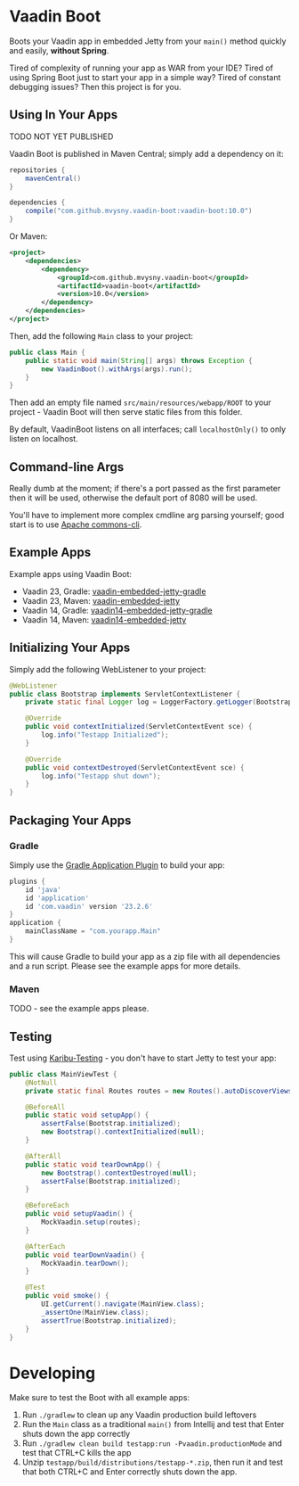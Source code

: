 # Vaadin Boot

Boots your Vaadin app in embedded Jetty from your `main()` method quickly and easily, **without Spring**.

Tired of complexity of running your app as WAR from your IDE? Tired of using Spring Boot just to start your app in a simple way?
Tired of constant debugging issues? Then this project is for you.

## Using In Your Apps

TODO NOT YET PUBLISHED

Vaadin Boot is published in Maven Central; simply add a dependency on it:

```groovy
repositories {
    mavenCentral()
}

dependencies {
    compile("com.github.mvysny.vaadin-boot:vaadin-boot:10.0")
}
```
Or Maven:
```xml
<project>
	<dependencies>
		<dependency>
			<groupId>com.github.mvysny.vaadin-boot</groupId>
			<artifactId>vaadin-boot</artifactId>
			<version>10.0</version>
		</dependency>
    </dependencies>
</project>
```

Then, add the following `Main` class to your project:
```java
public class Main {
    public static void main(String[] args) throws Exception {
        new VaadinBoot().withArgs(args).run();
    }
}
```

Then add an empty file named `src/main/resources/webapp/ROOT` to your project -
Vaadin Boot will then serve static files from this folder.

By default, VaadinBoot listens on all interfaces; call `localhostOnly()` to
only listen on localhost.

## Command-line Args

Really dumb at the moment; if there's a port passed as the first parameter then it will be used, otherwise
the default port of 8080 will be used.

You'll have to implement more complex cmdline arg parsing yourself; good start
is to use [Apache commons-cli](https://commons.apache.org/proper/commons-cli/).

## Example Apps

Example apps using Vaadin Boot:

* Vaadin 23, Gradle: [vaadin-embedded-jetty-gradle](https://github.com/mvysny/vaadin-embedded-jetty-gradle)
* Vaadin 23, Maven: [vaadin-embedded-jetty](https://github.com/mvysny/vaadin-embedded-jetty)
* Vaadin 14, Gradle: [vaadin14-embedded-jetty-gradle](https://github.com/mvysny/vaadin14-embedded-jetty-gradle)
* Vaadin 14, Maven: [vaadin14-embedded-jetty](https://github.com/mvysny/vaadin14-embedded-jetty)

## Initializing Your Apps

Simply add the following WebListener to your project:

```java
@WebListener
public class Bootstrap implements ServletContextListener {
    private static final Logger log = LoggerFactory.getLogger(Bootstrap.class);

    @Override
    public void contextInitialized(ServletContextEvent sce) {
        log.info("Testapp Initialized");
    }

    @Override
    public void contextDestroyed(ServletContextEvent sce) {
        log.info("Testapp shut down");
    }
}
```

## Packaging Your Apps

### Gradle

Simply use the [Gradle Application Plugin](https://docs.gradle.org/current/userguide/application_plugin.html)
to build your app:
```groovy
plugins {
    id 'java'
    id 'application'
    id 'com.vaadin' version '23.2.6'
}
application {
    mainClassName = "com.yourapp.Main"
}
```

This will cause Gradle to build your app as a zip file with all dependencies and a run script.
Please see the example apps for more details.

### Maven

TODO - see the example apps please.

## Testing

Test using [Karibu-Testing](https://github.com/mvysny/karibu-testing/) - you don't have to start
Jetty to test your app:

```java
public class MainViewTest {
    @NotNull
    private static final Routes routes = new Routes().autoDiscoverViews("com.example");

    @BeforeAll
    public static void setupApp() {
        assertFalse(Bootstrap.initialized);
        new Bootstrap().contextInitialized(null);
    }

    @AfterAll
    public static void tearDownApp() {
        new Bootstrap().contextDestroyed(null);
        assertFalse(Bootstrap.initialized);
    }

    @BeforeEach
    public void setupVaadin() {
        MockVaadin.setup(routes);
    }

    @AfterEach
    public void tearDownVaadin() {
        MockVaadin.tearDown();
    }

    @Test
    public void smoke() {
        UI.getCurrent().navigate(MainView.class);
        _assertOne(MainView.class);
        assertTrue(Bootstrap.initialized);
    }
}
```

# Developing

Make sure to test the Boot with all example apps:

1. Run `./gradlew` to clean up any Vaadin production build leftovers
2. Run the `Main` class as a traditional `main()` from Intellij and test that Enter shuts down the app correctly
3. Run `./gradlew clean build testapp:run -Pvaadin.productionMode` and test that CTRL+C kills the app
4. Unzip `testapp/build/distributions/testapp-*.zip`, then run it and test that both CTRL+C and Enter correctly shuts down the app.
